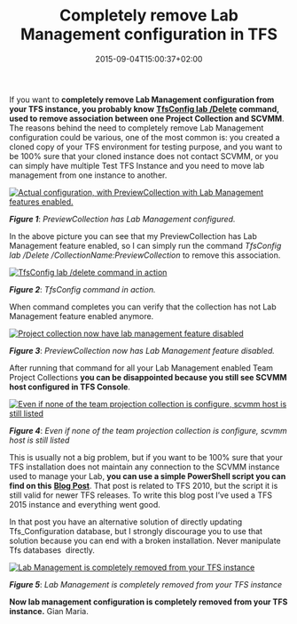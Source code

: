 ﻿---
title: "Completely remove Lab Management configuration in TFS"
description: ""
date: 2015-09-04T15:00:37+02:00
draft: false
tags: [Lab Management]
categories: [Team Foundation Server]
---
If you want to  **completely remove Lab Management configuration from your TFS instance, you probably know** [**TfsConfig lab /Delete**](https://msdn.microsoft.com/en-us/library/Ee712732.aspx) **command, used to remove association between one Project Collection and SCVMM**. The reasons behind the need to completely remove Lab Management configuration could be various, one of the most common is: you created a cloned copy of your TFS environment for testing purpose, and you want to be 100% sure that your cloned instance does not contact SCVMM, or you can simply have multiple Test TFS Instance and you need to move lab management from one instance to another.

[![Actual configuration, with PreviewCollection with Lab Management features enabled.](https://www.codewrecks.com/blog/wp-content/uploads/2015/09/image_thumb.png "Actual configuration")](https://www.codewrecks.com/blog/wp-content/uploads/2015/09/image.png)

 ***Figure 1***: *PreviewCollection has Lab Management configured.*

In the above picture you can see that my PreviewCollection has Lab Management feature enabled, so I can simply run the command *TfsConfig lab /Delete /CollectionName:PreviewCollection* to remove this association.

[![TfsConfig lab /delete command in action](https://www.codewrecks.com/blog/wp-content/uploads/2015/09/image_thumb1.png "TfsConfig lab /delete command in action")](https://www.codewrecks.com/blog/wp-content/uploads/2015/09/image1.png)

 ***Figure 2***: *TfsConfig command in action.*

When command completes you can verify that the collection has not Lab Management feature enabled anymore.

[![Project collection now have lab management feature disabled](https://www.codewrecks.com/blog/wp-content/uploads/2015/09/image_thumb2.png "project collection with lab management feature disabled.")](https://www.codewrecks.com/blog/wp-content/uploads/2015/09/image2.png)

 ***Figure 3***: *PreviewCollection now has Lab Management feature disabled.*

After running that command for all your Lab Management enabled Team Project Collections  **you can be disappointed because you still see SCVMM host configured in TFS Console**.

[![Even if none of the team projection collection is configure, scvmm host is still listed](https://www.codewrecks.com/blog/wp-content/uploads/2015/09/image_thumb3.png "Scvmm host is still listed")](https://www.codewrecks.com/blog/wp-content/uploads/2015/09/image3.png)

 ***Figure 4***: *Even if none of the team projection collection is configure, scvmm host is still listed*

This is usually not a big problem, but if you want to be 100% sure that your TFS installation does not maintain any connection to the SCVMM instance used to manage your Lab,  **you can use a simple PowerShell script you can find on this** [**Blog Post**](http://blogs.msdn.com/b/tfssetup/archive/2013/12/20/removing-lab-management-information-from-tfs-2010.aspx). That post is related to TFS 2010, but the script it is still valid for newer TFS releases. To write this blog post I’ve used a TFS 2015 instance and everything went good.

In that post you have an alternative solution of directly updating Tfs\_Configuration database, but I strongly discourage you to use that solution because you can end with a broken installation. Never manipulate Tfs databases  directly.

[![Lab Management is completely removed from your TFS instance](https://www.codewrecks.com/blog/wp-content/uploads/2015/09/image_thumb4.png "Final result")](https://www.codewrecks.com/blog/wp-content/uploads/2015/09/image4.png)

 ***Figure 5***: *Lab Management is completely removed from your TFS instance*

 **Now lab management configuration is completely removed from your TFS instance.** Gian Maria.
